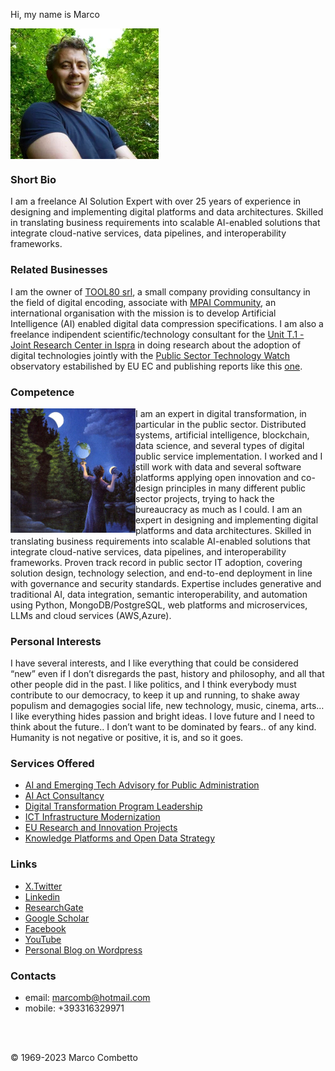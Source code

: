 
Hi, my name is Marco


<a href="https://www.linkedin.com/in/marcomb/"><img src="images/marcomb.png" alt="marcomb" align="center" height="209" width="237" ></a>

### Short Bio
I am a freelance AI Solution Expert with over 25 years of experience in designing and implementing digital platforms and data architectures. Skilled in translating business requirements into scalable AI-enabled solutions that integrate cloud-native services, data pipelines, and interoperability frameworks. 

### Related Businesses
I am the owner of [TOOL80 srl](https://www.tool80.it), a small company providing consultancy in the field of digital encoding, associate with [MPAI Community](https://mpai.community), an international organisation with the mission is to develop Artificial Intelligence (AI) enabled digital data compression specifications.
I am also a freelance indipendent scientific/technology consultant for the [Unit T.1 - Joint Research Center in Ispra](https://op.europa.eu/en/web/who-is-who/organization/-/organization/JRC/COM_CRF_18002) in doing research about the adoption of digital technologies jointly with the [Public Sector Technology Watch](https://interoperable-europe.ec.europa.eu/collection/public-sector-tech-watch) observatory estabilished by EU EC and publishing reports like this [one](https://publications.jrc.ec.europa.eu/repository/handle/JRC129301).

### Competence
<img src="/images/image1.jpg" alt="competence" width=200 align=left>
I am an expert in digital transformation, in particular in the public sector. Distributed systems, artificial intelligence, blockchain, data science, and several types of digital public service implementation. 
I worked and I still work with data and several software platforms applying open innovation and co-design principles in many different public sector projects, trying to hack the bureaucracy as much as I could. 
I am an expert in designing and implementing digital platforms and data architectures. Skilled in translating business requirements into scalable AI-enabled solutions that integrate cloud-native services, data pipelines, and interoperability frameworks. Proven track record in public sector IT adoption, covering solution design, technology selection, and end-to-end deployment in line with governance and security standards. Expertise includes generative and traditional AI, data integration, semantic interoperability, and automation using Python, MongoDB/PostgreSQL, web platforms and microservices, LLMs and cloud services (AWS,Azure).

### Personal Interests
I have several interests, and I like everything that could be considered “new” even if I don’t disregards the past, history and philosophy, and all that other people did in the past. 
I like politics, and I think everybody must contribute to our democracy, to keep it up and running, to shake away populism and demagogies
social life, new technology, music, cinema, arts… I like everything hides passion and bright ideas. 
I love future and I need to think about the future.. I don’t want to be dominated by fears.. of any kind. 
Humanity is not negative or positive, it is, and so it goes.

### Services Offered
* [AI and Emerging Tech Advisory for Public Administration](aieme.md)
* [AI Act Consultancy](aiaservices.md)
* [Digital Transformation Program Leadership](dtplead.md)
* [ICT Infrastructure Modernization](itinframod.md)
* [EU Research and Innovation Projects](eurandiprjs.md)
* [Knowledge Platforms and Open Data Strategy](kmandod.md)

### Links
- [X.Twitter](https://twitter.com/marcomb)
- [Linkedin](https://www.linkedin.com/in/marcomb/)
- [ResearchGate](https://www.researchgate.net/profile/Marco-Combetto)
- [Google Scholar](https://scholar.google.com/citations?user=VA6U5LgAAAAJ&hl=en)
- [Facebook](https://www.facebook.com/marcomb)
- [YouTube](https://www.youtube.com/channel/UCW5EnzxpFCW1Wh2t8kYq0_w)
- [Personal Blog on Wordpress](https://marcomb.wordpress.com/)

### Contacts
- email: [marcomb@hotmail.com](mailto:marcomb@hotmail.com?subject=Request)
- mobile: +393316329971

<br/><br/>


<footer>

&copy; 1969-2023 Marco Combetto 

</footer>

